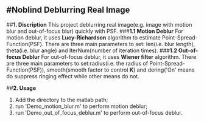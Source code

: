 ﻿#**Noblind Deblurring Real Image**
-------
##**1. Discription**
This project deblurring real image(e.g. image with motion blur and out-of-focus blur) quickly with PSF.
###**1.1 Motion Deblur**
For motion deblur, it uses **Lucy-Richardson** algorithm to estimate Point-Spread-Function(PSF). There are three main parameters to set: len(i.e. blur length), theta(i.e. blur angle) and IterNum(number of iteration times).
###**1.2 Out-of-focus Deblur**
For out-of-focus deblur, it uses **Wiener filter** algorithm. There are three main parameters to set:radius(i.e. the radius of Point-Spread-Function(PSF)), smooth(smooth factor to control **K**) and dering('On' means do suppress ringing effect while other means do not.

##**2. Usage**
1. Add the directory to the matlab path;
2. run 'Demo_motion_blur.m' to perform motion deblur;
3. run 'Demo_out_of_focus_deblur.m' to perform out-of-focus deblur.
